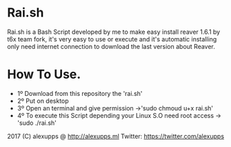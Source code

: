 # Rai.sh

Rai.sh is a Bash Script developed by me to make easy install reaver 1.6.1 by t6x team fork, it's very easy to use or execute and it's automatic installing only need internet connection to download the last version about Reaver.

# How To Use.

- 1º Download from this repository the 'rai.sh'
- 2º Put on desktop
- 3º Open an terminal and give permission ->'sudo chmoud u+x rai.sh'
- 4º To execute this Script depending your Linux S.O need root access -> 'sudo ./rai.sh'

2017 (C) alexupps @ http://alexupps.ml Twitter: https://twitter.com/alexupps
